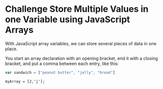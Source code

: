 # Challenge Store Multiple Values in one Variable using JavaScript Arrays

With JavaScript array variables, we can store several pieces of data in one place.

You start an array declaration with an opening bracket, end it with a closing bracket, and put a comma between each entry, like this:

```javascript
var sandwich = ["peanut butter", "jelly", "bread"]
```

`myArray = [2,'j'];`

